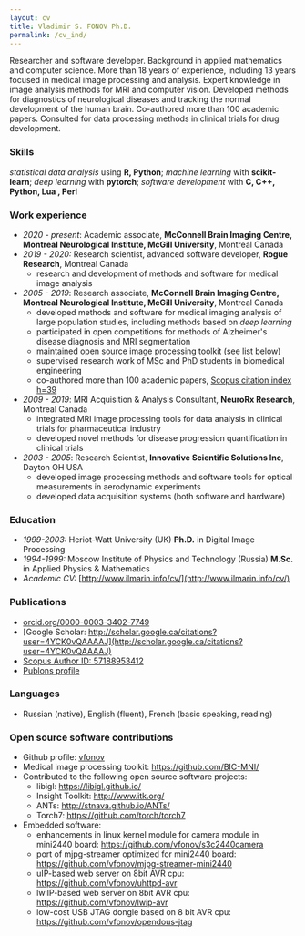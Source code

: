 ```yaml
---
layout: cv
title: Vladimir S. FONOV Ph.D.
permalink: /cv_ind/
---
```

Researcher and software developer. Background in applied mathematics and computer science. More than 18 years of experience, including 13 years focused in medical image processing and analysis.
Expert knowledge in image analysis methods for MRI and computer vision. Developed methods for diagnostics of neurological diseases and tracking the normal development of the human brain. Co-authored more than 100 academic papers. Consulted for data processing methods in clinical trials for drug development.

### Skills
*statistical data analysis* using **R, Python**; *machine learning* with **scikit-learn**; *deep learning* with **pytorch**; *software development* with **C, C++, Python, Lua , Perl**

### Work experience
* *2020 - present*: Academic associate, **McConnell Brain Imaging Centre, Montreal Neurological Institute, McGill University**, Montreal Canada
* *2019 - 2020:* Research scientist, advanced software developer, **Rogue Research**, Montreal Canada
   * research and development of methods and software for medical image analysis
* *2005 - 2019*: Research associate, **McConnell Brain Imaging Centre, Montreal Neurological Institute, McGill University**, Montreal Canada
   * developed methods and software for medical imaging analysis of large population studies, including methods based on *deep learning*
   * participated in open competitions for methods of Alzheimer's disease diagnosis and MRI segmentation
   * maintained open source image processing toolkit (see list below)
   * supervised research work of MSc and PhD students in biomedical engineering
   * co-authored more than 100 academic papers, [Scopus citation index h=39](https://www.scopus.com/authid/detail.uri?authorId=57188953412)
* *2009 - 2019*: MRI Acquisition & Analysis Consultant, **NeuroRx Research**, Montreal Canada
   * integrated MRI image processing tools for data analysis in clinical trials for pharmaceutical industry
   * developed novel methods for disease progression quantification in clinical trials
* *2003 - 2005*: Research Scientist, **Innovative Scientific Solutions Inc**, Dayton OH USA
   * developed image processing methods and software tools for optical measurements in aerodynamic experiments
   * developed data acquisition systems (both software and hardware)

### Education
* *1999-2003:* Heriot-Watt University (UK) **Ph.D.** in Digital Image Processing
* *1994-1999:* Moscow Institute of Physics and Technology (Russia) **M.Sc.** in Applied Physics & Mathematics
* *Academic CV:* [http://www.ilmarin.info/cv/](http://www.ilmarin.info/cv/)

### Publications
* [orcid.org/0000-0003-3402-7749](http://orcid.org/0000-0003-3402-7749)
* [Google Scholar: http://scholar.google.ca/citations?user=4YCK0vQAAAAJ](http://scholar.google.ca/citations?user=4YCK0vQAAAAJ)
* [Scopus Author ID: 57188953412](https://www.scopus.com/authid/detail.uri?authorId=57188953412)
* [Publons profile](https://publons.com/researcher/AAG-9572-2019/)

### Languages
* Russian (native), English (fluent), French (basic speaking, reading)

### Open source software contributions
* Github profile: [vfonov](https://github.com/vfonov/)
* Medical image processing toolkit: <https://github.com/BIC-MNI/>
* Contributed to the following open source software projects:
  * libigl: <https://libigl.github.io/>
  * Insight Toolkit: <http://www.itk.org/>
  * ANTs: <http://stnava.github.io/ANTs/>
  * Torch7: <https://github.com/torch/torch7>
* Embedded software:
  * enhancements in linux kernel module for camera module in mini2440 board: <https://github.com/vfonov/s3c2440camera>
  * port of mjpg-streamer optimized for mini2440 board: <https://github.com/vfonov/mjpg-streamer-mini2440>
  * uIP-based web server on 8bit AVR cpu: <https://github.com/vfonov/uhttpd-avr>
  * lwiIP-based web server on 8bit AVR cpu: <https://github.com/vfonov/lwip-avr>
  * low-cost USB JTAG dongle based on 8 bit AVR cpu: <https://github.com/vfonov/opendous-jtag>
